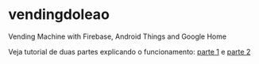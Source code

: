 # vendingdoleao
Vending Machine with Firebase, Android Things and Google Home

Veja tutorial de duas partes explicando o funcionamento: [parte 1](https://medium.com/@luisleao/android-things-firebase-google-home-parte-1-94948001a7f0) e [parte 2](https://medium.com/@luisleao/android-things-firebase-google-home-parte-2-666b5992ac00)

